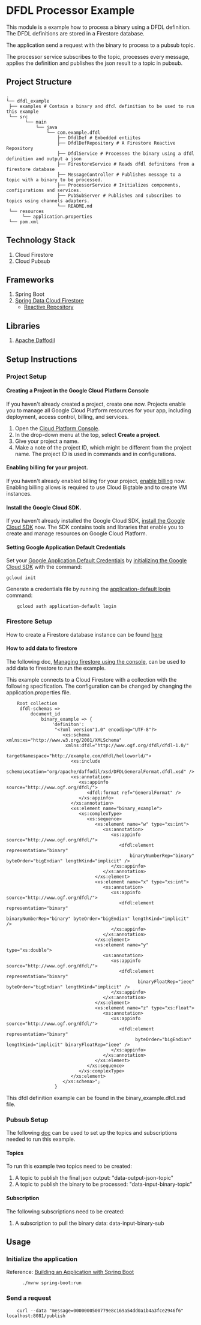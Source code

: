 # DFDL Processor Example
This module is a example how to process a binary using a DFDL definition.
The DFDL definitions are stored in a Firestore database.

The application send a request with the binary to process to a pubsub topic.

The processor service subscribes to the topic, processes every message,
applies the definition and publishes the json result to a topic in pubsub.

## Project Structure

```
.
└── dfdl_example
 ├── examples # Contain a binary and dfdl definition to be used to run this example
 └── src
       └── main
           └── java
               └── com.example.dfdl
                   ├── DfdlDef # Embedded entiites
                   ├── DfdlDefRepository # A Firestore Reactive Repository
                   ├── DfdlService # Processes the binary using a dfdl definition and output a json
                   ├── FirestoreService # Reads dfdl definitons from a firestore database
                   ├── MessageController # Publishes message to a topic with a binary to be processed.
                   ├── ProcessorService # Initializes components, configurations and services.
                   ├── PubSubServer # Publishes and subscribes to topics using channels adapters.
                   └── README.md
 └── resources
      └── application.properties
 └── pom.xml
```

## Technology Stack
1. Cloud Firestore
2. Cloud Pubsub

## Frameworks
1. Spring Boot
2. [Spring Data Cloud Firestore](https://docs.spring.io/spring-cloud-gcp/docs/current/reference/html/firestore.html)
   * [Reactive Repository](https://docs.spring.io/spring-cloud-gcp/docs/current/reference/html/firestore.html#_reactive_repositories)

## Libraries
1. [Apache Daffodil](https://daffodil.apache.org/)

## Setup Instructions
### Project Setup
#### Creating a Project in the Google Cloud Platform Console

If you haven't already created a project, create one now. Projects enable you to
manage all Google Cloud Platform resources for your app, including deployment,
access control, billing, and services.

1. Open the [Cloud Platform Console][cloud-console].
1. In the drop-down menu at the top, select **Create a project**.
1. Give your project a name.
1. Make a note of the project ID, which might be different from the project
   name. The project ID is used in commands and in configurations.

[cloud-console]: https://console.cloud.google.com/

#### Enabling billing for your project.

If you haven't already enabled billing for your project, [enable
billing][enable-billing] now.  Enabling billing allows is required to use Cloud Bigtable
and to create VM instances.

[enable-billing]: https://console.cloud.google.com/project/_/settings

#### Install the Google Cloud SDK.

If you haven't already installed the Google Cloud SDK, [install the Google
Cloud SDK][cloud-sdk] now. The SDK contains tools and libraries that enable you
to create and manage resources on Google Cloud Platform.

[cloud-sdk]: https://cloud.google.com/sdk/

#### Setting Google Application Default Credentials

Set your [Google Application Default
Credentials][application-default-credentials] by [initializing the Google Cloud
SDK][cloud-sdk-init] with the command:

```
gcloud init
```
Generate a credentials file by running the
[application-default login](https://cloud.google.com/sdk/gcloud/reference/auth/application-default/login) command:
   
```
    gcloud auth application-default login
```

[cloud-sdk-init]: https://cloud.google.com/sdk/docs/initializing
[application-default-credentials]: https://developers.google.com/identity/protocols/application-default-credentials

### Firestore Setup
How to create a Firestore database instance can be found [here](https://cloud.google.com/firestore/docs/quickstart-servers#create_a_in_native_mode_database) 

#### How to add data to firestore
The following doc, [Managing firestore using the console](https://cloud.google.com/firestore/docs/using-console),
can be used to add data to firestore to run the example.

This example connects to a Cloud Firestore with a collection with the
following specification.
The configuration can be changed by changing the application.properties file.
```
    Root collection
     dfdl-schemas =>
         document_id
             binary_example => {
                 'definiton':
                  "<?xml version"1.0" encoding="UTF-8"?>
                     <xs:schema xmlns:xs="http://www.w3.org/2001/XMLSchema"
                      xmlns:dfdl="http://www.ogf.org/dfdl/dfdl-1.0/"
                      targetNamespace="http://example.com/dfdl/helloworld/">
                        <xs:include
                      schemaLocation="org/apache/daffodil/xsd/DFDLGeneralFormat.dfdl.xsd" />
                        <xs:annotation>
                           <xs:appinfo source="http://www.ogf.org/dfdl/">
                              <dfdl:format ref="GeneralFormat" />
                           </xs:appinfo>
                        </xs:annotation>
                        <xs:element name="binary_example">
                           <xs:complexType>
                              <xs:sequence>
                                 <xs:element name="w" type="xs:int">
                                    <xs:annotation>
                                       <xs:appinfo source="http://www.ogf.org/dfdl/">
                                          <dfdl:element representation="binary"
                                              binaryNumberRep="binary" byteOrder="bigEndian" lengthKind="implicit" />
                                       </xs:appinfo>
                                    </xs:annotation>
                                 </xs:element>
                                 <xs:element name="x" type="xs:int">
                                    <xs:annotation>
                                       <xs:appinfo source="http://www.ogf.org/dfdl/">
                                          <dfdl:element representation="binary"
                                                binaryNumberRep="binary" byteOrder="bigEndian" lengthKind="implicit" />
                                       </xs:appinfo>
                                    </xs:annotation>
                                 </xs:element>
                                 <xs:element name="y" type="xs:double">
                                    <xs:annotation>
                                       <xs:appinfo source="http://www.ogf.org/dfdl/">
                                          <dfdl:element representation="binary"
                                                 binaryFloatRep="ieee" byteOrder="bigEndian" lengthKind="implicit" />
                                       </xs:appinfo>
                                    </xs:annotation>
                                 </xs:element>
                                 <xs:element name="z" type="xs:float">
                                    <xs:annotation>
                                       <xs:appinfo source="http://www.ogf.org/dfdl/">
                                          <dfdl:element representation="binary"
                                                byteOrder="bigEndian" lengthKind="implicit" binaryFloatRep="ieee" />
                                       </xs:appinfo>
                                    </xs:annotation>
                                 </xs:element>
                              </xs:sequence>
                           </xs:complexType>
                        </xs:element>
                     </xs:schema>";
                  }
```
This dfdl definition example can be found in the binary_example.dfdl.xsd file.

### Pubsub Setup
The following [doc](https://cloud.google.com/pubsub/docs/quickstart-console)
can be used to set up the topics and subscriptions needed to run this example.

#### Topics
To run this example two topics need to be created:
1. A topic to publish the final json output: "data-output-json-topic"
2. A topic to publish the binary to be processed: "data-input-binary-topic"

#### Subscription
The following subscriptions need to be created:
1. A subscription to pull the binary data: data-input-binary-sub

## Usage
### Initialize the application
Reference: [Building an Application with Spring Boot](https://spring.io/guides/gs/spring-boot/)
```
      ./mvnw spring-boot:run
```
### Send a request
```
    curl --data "message=0000000500779e8c169a54dd0a1b4a3fce2946f6" localhost:8081/publish
```